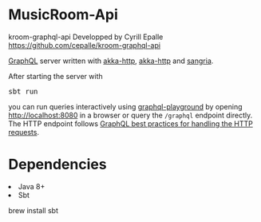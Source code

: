 # MusicRoom-Api

kroom-graphql-api Developped by Cyrill Epalle https://github.com/cepalle/kroom-graphql-api

<a href="https://graphql.org" rel="nofollow">GraphQL</a> server written with <a href="https://github.com/akka/akka-http">akka-http</a>, <a href="https://github.com/akka/akka-http">akka-http</a> and <a href="https://github.com/sangria-graphql/sangria">sangria</a>.

After starting the server with

<pre>sbt run</pre>

<p>you can run queries interactively using <a href="https://github.com/prisma/graphql-playground">graphql-playground</a> by opening <a href="http://localhost:8080" rel="nofollow">http://localhost:8080</a> in a browser or query the <code>/graphql</code> endpoint directly. The HTTP endpoint follows <a href="http://graphql.org/learn/serving-over-http/#http-methods-headers-and-body" rel="nofollow">GraphQL best practices for handling the HTTP requests</a>.</p>


# Dependencies

<li>Java 8+</li>

<li>Sbt</li>

brew install sbt
